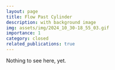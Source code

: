 ```yaml
---
layout: page
title: Flow Past Cylinder
description: with background image
img: assets/img/2024_10_30-18_55_03.gif
importance: 1
category: closed
related_publications: true
---
```


Nothing to see here, yet.
